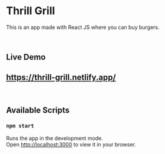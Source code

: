 # Thrill Grill
This is an app made with React JS where you can buy burgers.

&nbsp;

## Live Demo
## https://thrill-grill.netlify.app/
&nbsp;

## Available Scripts

### `npm start`

Runs the app in the development mode.\
Open [http://localhost:3000](http://localhost:3000) to view it in your browser.

